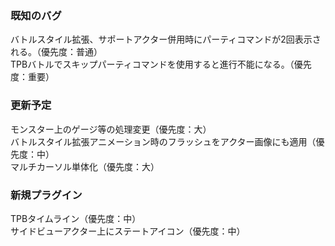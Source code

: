 ### 既知のバグ
バトルスタイル拡張、サポートアクター併用時にパーティコマンドが2回表示される。（優先度：普通）  
TPBバトルでスキップパーティコマンドを使用すると進行不能になる。（優先度：重要）  

### 更新予定
モンスター上のゲージ等の処理変更（優先度：大）  
バトルスタイル拡張アニメーション時のフラッシュをアクター画像にも適用（優先度：中）  
マルチカーソル単体化（優先度：大）  

### 新規プラグイン
TPBタイムライン（優先度：中）  
サイドビューアクター上にステートアイコン（優先度：中）  
